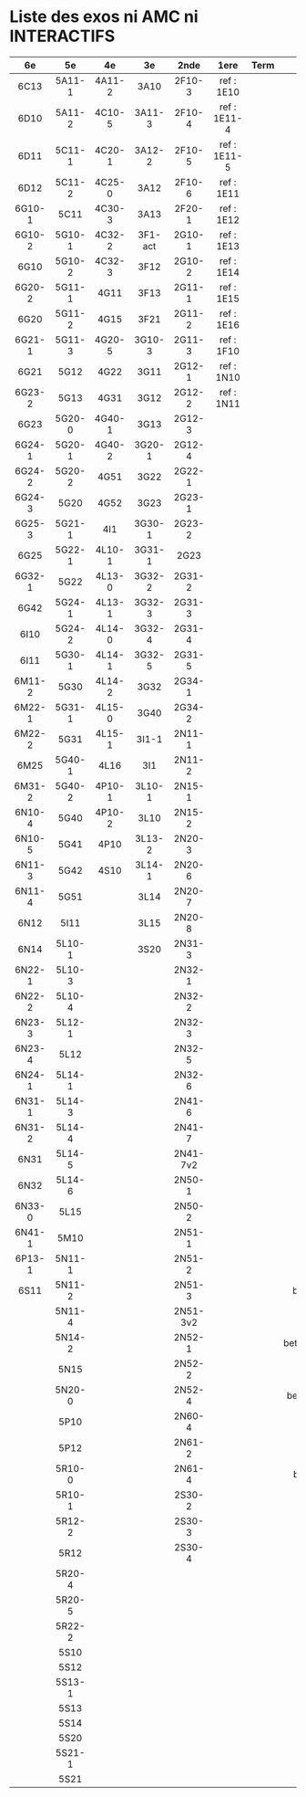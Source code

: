 # Liste des exos ni AMC ni INTERACTIFS

|6e|5e|4e|3e|2nde|1ere|Term|Reste|
|:-:|:-:|:-:|:-:|:-:|:-:|:-:|:-:|
|6C13|5A11-1|4A11-2|3A10|2F10-3|ref : 1E10||MG32_3F13|
|6D10|5A11-2|4C10-5|3A11-3|2F10-4|ref : 1E11-4||CM020|
|6D11|5C11-1|4C20-1|3A12-2|2F10-5|ref : 1E11-5||CM021|
|6D12|5C11-2|4C25-0|3A12|2F10-6|ref : 1E11||ExC100|
|6G10-1|5C11|4C30-3|3A13|2F20-1|ref : 1E12||HPC100|
|6G10-2|5G10-1|4C32-2|3F1-act|2G10-1|ref : 1E13||PEA11-1|
|6G10|5G10-2|4C32-3|3F12|2G10-2|ref : 1E14||PEA11|
|6G20-2|5G11-1|4G11|3F13|2G11-1|ref : 1E15||PEA12|
|6G20|5G11-2|4G15|3F21|2G11-2|ref : 1E16||PEA13|
|6G21-1|5G11-3|4G20-5|3G10-3|2G11-3|ref : 1F10||PEG20|
|6G21|5G12|4G22|3G11|2G12-1|ref : 1N10||PEG21|
|6G23-2|5G13|4G31|3G12|2G12-2|ref : 1N11||PEG22|
|6G23|5G20-0|4G40-1|3G13|2G12-3|||PEG23|
|6G24-1|5G20-1|4G40-2|3G20-1|2G12-4|||PEG24|
|6G24-2|5G20-2|4G51|3G22|2G22-1|||P003|
|6G24-3|5G20|4G52|3G23|2G23-1|||P004|
|6G25-3|5G21-1|4I1|3G30-1|2G23-2|||P005|
|6G25|5G22-1|4L10-1|3G31-1|2G23|||P006|
|6G32-1|5G22|4L13-0|3G32-2|2G31-2|||P007|
|6G42|5G24-1|4L13-1|3G32-3|2G31-3|||P008|
|6I10|5G24-2|4L14-0|3G32-4|2G31-4|||P009|
|6I11|5G30-1|4L14-1|3G32-5|2G31-5|||P010|
|6M11-2|5G30|4L14-2|3G32|2G34-1|||P011|
|6M22-1|5G31-1|4L15-0|3G40|2G34-2|||P012|
|6M22-2|5G31|4L15-1|3I1-1|2N11-1|||P013|
|6M25|5G40-1|4L16|3I1|2N11-2|||P014|
|6M31-2|5G40-2|4P10-1|3L10-1|2N15-1|||beta2F31|
|6N10-4|5G40|4P10-2|3L10|2N15-2|||beta2N60-X1|
|6N10-5|5G41|4P10|3L13-2|2N20-3|||beta2N60-X2|
|6N11-3|5G42|4S10|3L14-1|2N20-6|||beta3F23|
|6N11-4|5G51||3L14|2N20-7|||beta3G15|
|6N12|5I11||3L15|2N20-8|||beta3G41|
|6N14|5L10-1||3S20|2N31-3|||beta3s21|
|6N22-1|5L10-3|||2N32-1|||beta4C31|
|6N22-2|5L10-4|||2N32-2|||beta4G20-3|
|6N23-3|5L12-1|||2N32-3|||beta4G20-4|
|6N23-4|5L12|||2N32-5|||beta6C33-1|
|6N24-1|5L14-1|||2N32-6|||beta6test2|
|6N31-1|5L14-3|||2N41-6|||beta6test2021|
|6N31-2|5L14-4|||2N41-7|||betaAsymptotesObliques|
|6N31|5L14-5|||2N41-7v2|||betaEqCarreDansC|
|6N32|5L14-6|||2N50-1|||betaEqValAbs|
|6N33-0|5L15|||2N50-2|||betaEquationsLog|
|6N41-1|5M10|||2N51-1|||betaExo3d|
|6P13-1|5N11-1|||2N51-2|||betaExoSimpleMatthieu|
|6S11|5N11-2|||2N51-3|||betaModele10_simple_question-reponse|
||5N11-4|||2N51-3v2|||betaModele11_parametrable|
||5N14-2|||2N52-1|||betaModele20_plusieurs_types_de_questions|
||5N15|||2N52-2|||betaModele21_parametrables|
||5N20-0|||2N52-4|||betaModele30_constructions_géométriques|
||5P10|||2N60-4|||betaModele31_parametrables|
||5P12|||2N61-2|||betaModele40_tableau_proportionnalite|
||5R10-0|||2N61-4|||betaModele41_tableau_signes_variations|
||5R10-1|||2S30-2|||betaProbaAouB|
||5R12-2|||2S30-3|||betaProbabilites|
||5R12|||2S30-4|||betaPuissances|
||5R20-4||||||betaSpline|
||5R20-5||||||betaSys2x2CombLin|
||5R22-2||||||betaTracerParabole|
||5S10||||||betarotation3d|
||5S12||||||moule_a_exo_mathalea|
||5S13-1||||||moule_a_exo_mathalea2d|
||5S13||||||c3C10-2|
||5S14||||||c3I11|
||5S20||||||c3N10|
||5S21-1||||||c3N23|
||5S21||||||can6I01|
